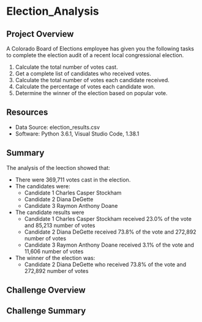 # Election_Analysis

## Project Overview
A Colorado Board of Elections employee has given you the following tasks to complete the election audit of a recent local congressional election.

1. Calculate the total number of votes cast.
2. Get a complete list of candidates who received votes.
3. Calculate the total number of votes each candidate received.
4. Calculate the percentage of votes each candidate won.
5. Determine the winner of the election based on popular vote.

## Resources
- Data Source: election_results.csv
- Software: Python 3.6.1, Visual Studio Code, 1.38.1

## Summary
The analysis of the leection showed that:
- There were 369,711 votes cast in the election.
- The candidates were:
    -   Candidate 1 Charles Casper Stockham
    -   Candidate 2 Diana DeGette
    -   Candidate 3 Raymon Anthony Doane
-  The candidate results were
    -   Candidate 1 Charles Casper Stockham received 23.0% of the vote and 85,213 number of votes
    -   Candidate 2 Diana DeGette received 73.8% of the vote and 272,892 number of votes
    -   Candidate 3 Raymon Anthony Doane received 3.1% of the vote and 11,606 number of votes
- The winner of the election was:
    - Candidate 2 Diana DeGette who received 73.8% of the vote and 272,892 number of votes

## Challenge Overview

## Challenge Summary
